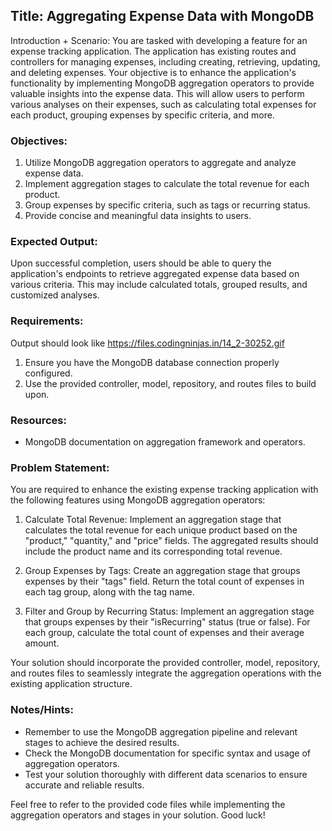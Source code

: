 ## Title: Aggregating Expense Data with MongoDB

Introduction + Scenario:
You are tasked with developing a feature for an expense tracking application. The application has existing routes and controllers for managing expenses, including creating, retrieving, updating, and deleting expenses. Your objective is to enhance the application's functionality by implementing MongoDB aggregation operators to provide valuable insights into the expense data. This will allow users to perform various analyses on their expenses, such as calculating total expenses for each product, grouping expenses by specific criteria, and more.

### Objectives:
1. Utilize MongoDB aggregation operators to aggregate and analyze expense data.
2. Implement aggregation stages to calculate the total revenue for each product.
3. Group expenses by specific criteria, such as tags or recurring status.
4. Provide concise and meaningful data insights to users.

### Expected Output:
Upon successful completion, users should be able to query the application's endpoints to retrieve aggregated expense data based on various criteria. This may include calculated totals, grouped results, and customized analyses.

### Requirements:

Output should look like https://files.codingninjas.in/14_2-30252.gif

1. Ensure you have the MongoDB database connection properly configured.
2. Use the provided controller, model, repository, and routes files to build upon.

### Resources:
- MongoDB documentation on aggregation framework and operators.

### Problem Statement:
You are required to enhance the existing expense tracking application with the following features using MongoDB aggregation operators:

1. Calculate Total Revenue:
Implement an aggregation stage that calculates the total revenue for each unique product based on the "product," "quantity," and "price" fields. The aggregated results should include the product name and its corresponding total revenue.

2. Group Expenses by Tags:
Create an aggregation stage that groups expenses by their "tags" field. Return the total count of expenses in each tag group, along with the tag name.

3. Filter and Group by Recurring Status:
Implement an aggregation stage that groups expenses by their "isRecurring" status (true or false). For each group, calculate the total count of expenses and their average amount.

Your solution should incorporate the provided controller, model, repository, and routes files to seamlessly integrate the aggregation operations with the existing application structure.

### Notes/Hints:
- Remember to use the MongoDB aggregation pipeline and relevant stages to achieve the desired results.
- Check the MongoDB documentation for specific syntax and usage of aggregation operators.
- Test your solution thoroughly with different data scenarios to ensure accurate and reliable results.

Feel free to refer to the provided code files while implementing the aggregation operators and stages in your solution. Good luck!
